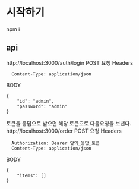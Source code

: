 # 시작하기

  npm i

## api
http://localhost:3000/auth/login POST 요청
Headers
```
  Content-Type: application/json
```
BODY
```
{
	"id": "admin",
	"password": "admin"
}
```

토큰을 응답으로 받으면 해당 토큰으로 다음요청을 보낸다.
http://localhost:3000/order POST 요청
Headers
```
  Authorization: Bearer 앞의_응답_토큰
  Content-Type: application/json
```
BODY
```
{
	"items": []
}
```


